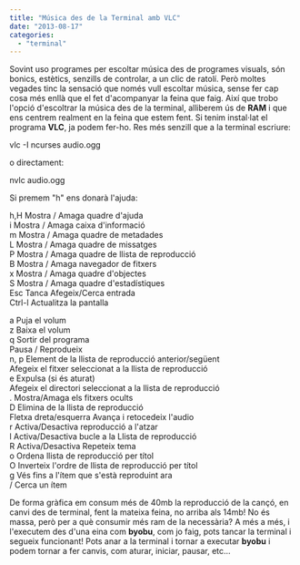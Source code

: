 ```yaml
---
title: "Música des de la Terminal amb VLC"
date: "2013-08-17"
categories: 
  - "terminal"
---
```


Sovint uso programes per escoltar música des de programes visuals, són bonics, estètics, senzills de controlar, a un clic de ratolí. Però moltes vegades tinc la sensació que només vull escoltar música, sense fer cap cosa més enllà que el fet d'acompanyar la feina que faig. Així que trobo l'opció d'escoltrar la música des de la terminal, alliberem ús de **RAM** i que ens centrem realment en la feina que estem fent. Si tenim instal·lat el programa **VLC**, ja podem fer-ho. Res més senzill que a la terminal escriure:

vlc -I ncurses audio.ogg

o directament:

nvlc audio.ogg

Si premem "h" ens donarà l'ajuda:  
  
h,H Mostra / Amaga quadre d'ajuda  
i Mostra / Amaga caixa d'informació  
m Mostra / Amaga quadre de metadades  
L Mostra / Amaga quadre de missatges  
P Mostra / Amaga quadre de llista de reproducció  
B Mostra / Amaga navegador de fitxers  
x Mostra / Amaga quadre d'objectes  
S Mostra / Amaga quadre d'estadístiques  
Esc Tanca Afegeix/Cerca entrada  
Ctrl-l Actualitza la pantalla  

a Puja el volum  
z Baixa el volum  
q Sortir del programa  
<espai> Pausa / Reprodueix  
n, p Element de la llista de reproducció anterior/següent  
<Intro> Afegeix el fitxer seleccionat a la llista de reproducció  
e Expulsa (si és aturat)  
<espai> Afegeix el directori seleccionat a la llista de reproducció  
. Mostra/Amaga els fitxers ocults  
D Elimina de la llista de reproducció  
Fletxa dreta/esquerra Avança i retocedeix l'audio  
r Activa/Desactiva reproducció a l'atzar  
l Activa/Desactiva bucle a la Llista de reproducció  
R Activa/Desactiva Repeteix tema  
o Ordena llista de reproducció per títol  
O Inverteix l'ordre de llista de reproducció per títol  
g Vés fins a l'ítem que s'està reproduint ara  
/ Cerca un ítem  
  
De forma gràfica em consum més de 40mb la reproducció de la cançó, en canvi des de terminal, fent la mateixa feina, no arriba als 14mb! No és massa, però per a què consumir més ram de la necessària? A més a més, i l'executem des d'una eina com **byobu**, com jo faig, pots tancar la terminal i segueix funcionant! Pots anar a la terminal i tornar a executar **byobu** i podem tornar a fer canvis, com aturar, iniciar, pausar, etc…
